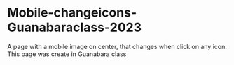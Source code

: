 # Mobile-changeicons-Guanabaraclass-2023
 A page with a mobile image on center, that changes when click on any icon. This page was create in Guanabara class
